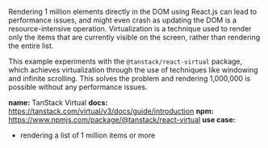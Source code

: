 Rendering 1 million elements directly in the DOM using React.js can lead to performance issues, and might even crash as updating the DOM is a resource-intensive operation. Virtualization is a technique used to render only the items that are currently visible on the screen, rather than rendering the entire list.

This example experiments with the `@tanstack/react-virtual` package, which achieves virtualization through the use of techniques like windowing and infinite scrolling. This solves the problem and rendering 1,000,000 is possible without any performance issues. 

**name:** TanStack Virtual
**docs:** https://tanstack.com/virtual/v3/docs/guide/introduction
**npm:** https://www.npmjs.com/package/@tanstack/react-virtual
**use case:**
- rendering a list of 1 million items or more